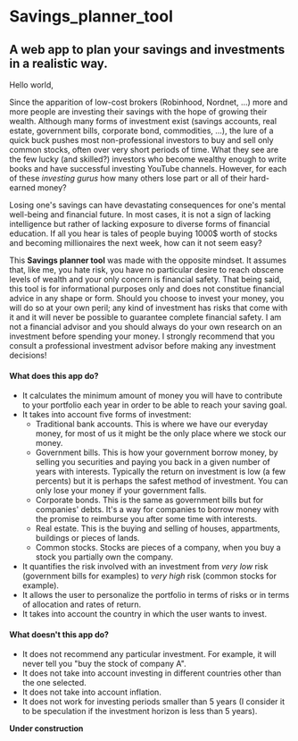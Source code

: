 # Savings_planner_tool
## A web app to plan your savings and investments in a realistic way.


Hello world,

Since the apparition of low-cost brokers (Robinhood, Nordnet, ...) more and more people are investing their savings with the hope of growing their wealth. Although many forms of investment exist (savings accounts, real estate, government bills, corporate bond, commodities, ...), the lure of a quick buck pushes most non-professional investors to buy and sell only common stocks, often over very short periods of time. What they see are the few lucky (and skilled?) investors who become wealthy enough to write books and have successful investing YouTube channels. However, for each of these _investing gurus_ how many others lose part or all of their hard-earned money?

Losing one's savings can have devastating consequences for one's mental well-being and financial future. In most cases, it is not a sign of lacking intelligence but rather of lacking exposure to diverse forms of financial education. If all you hear is tales of people buying 1000$ worth of stocks and becoming millionaires the next week, how can it not seem easy?

This **Savings planner tool** was made with the opposite mindset. It assumes that, like me, you hate risk, you have no particular desire to reach obscene levels of wealth and your only concern is financial safety. That being said, this tool is for informational purposes only and does not constitue financial advice in any shape or form. Should you choose to invest your money, you will do so at your own peril; any kind of investment has risks that come with it and it will never be possible to guarantee complete financial safety. I am not a financial advisor and you should always do your own research on an investment before spending your money. I strongly recommend that you consult a professional investment advisor before making any investment decisions!


#### What does this app do?

- It calculates the minimum amount of money you will have to contribute to your portfolio each year in order to be able to reach your saving goal.
- It takes into account five forms of investment: 
    - Traditional bank accounts. This is where we have our everyday money, for most of us it might be the only place where we stock our money.
    - Government bills. This is how your government borrow money, by selling you securities and paying you back in a given number of years with interests. Typically the return on investment is low (a few percents) but it is perhaps the safest method of investment. You can only lose your money if your government falls.
    - Corporate bonds. This is the same as government bills but for companies' debts. It's a way for companies to borrow money with the promise to reimburse you after some time with interests.
    - Real estate. This is the buying and selling of houses, appartments, buildings or pieces of lands.
    - Common stocks. Stocks are pieces of a company, when you buy a stock you partially own the company.
- It quantifies the risk involved with an investment from _very low_ risk (government bills for examples) to _very high_ risk (common stocks for example).
- It allows the user to personalize the portfolio in terms of risks or in terms of allocation and rates of return.
- It takes into account the country in which the user wants to invest.

#### What doesn't this app do?

- It does not recommend any particular investment. For example, it will never tell you "buy the stock of company A".
- It does not take into account investing in different countries other than the one selected.
- It does not take into account inflation.
- It does not work for investing periods smaller than 5 years (I consider it to be speculation if the investment horizon is less than 5 years).


**Under construction**
